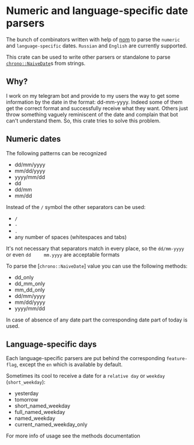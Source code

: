 # Numeric and language-specific date parsers

The bunch of combinators written with help of [nom](https://docs.rs/nom/latest/nom/) to parse the 
`numeric` and `language-specific` dates. `Russian` and `English` are currently supported.

This crate can be used to write other parsers or standalone to parse [`chrono::NaiveDate`](https://docs.rs/chrono/latest/chrono/struct.NaiveDate.html)s from strings.

## Why?
I work on my telegram bot and provide to my users the way to get some information by the date in the format: dd-mm-yyyy. Indeed some of them get the correct format and successfully receive what they want. Others just throw something vaguely reminiscent of the date and complain that bot can't understand them. So, this crate tries to solve this problem.

## Numeric dates
The following patterns can be recognized
- dd/mm/yyyy
- mm/dd/yyyy
- yyyy/mm/dd
- dd
- dd/mm
- mm/dd

Instead of the `/` symbol the other separators can be used: 
- `/`
- `-`
- `.`
- any number of spaces (whitespaces and tabs)

It's not necessary that separators match in every place, so the `dd/mm-yyyy` or even `dd     mm.yyyy` are acceptable formats

To parse the [`chrono::NaiveDate`] value you can use the following methods:
- dd_only
- dd_mm_only
- mm_dd_only
- dd/mm/yyyy
- mm/dd/yyyy
- yyyy/mm/dd

In case of absence of any date part the corresponding date part of today is used.

## Language-specific days
Each language-specific parsers are put behind the corresponding `feature-flag`, except the `en` which is available by default.

Sometimes its cool to receive a date for a `relative day` or `weekday` (`short_weekday`):
- yesterday
- tomorrow
- short_named_weekday
- full_named_weekday
- named_weekday
- current_named_weekday_only

For more info of usage see the methods documentation